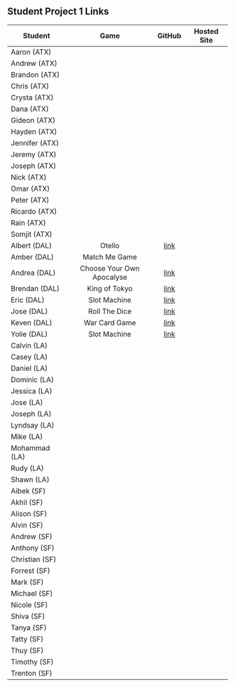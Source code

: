 ## Student Project 1 Links

| Student | Game | GitHub | Hosted Site |
|---|:---:|:---:|:---:|
| Aaron (ATX) |  |  |  |
| Andrew (ATX) |  |  |  |
| Brandon (ATX) |  |  |  |
| Chris (ATX) |  |  |  |
| Crysta (ATX) |  |  |  |
| Dana (ATX) |  |  |  |
| Gideon (ATX) |  |  |  |
| Hayden (ATX) |  |  |  |
| Jennifer (ATX) |  |  |  |
| Jeremy (ATX) |  |  |  |
| Joseph (ATX) |  |  |  |
| Nick (ATX) |  |  |  |
| Omar (ATX) |  |  |  |
| Peter (ATX) |  |  |  |
| Ricardo (ATX) |  |  |  |
| Rain (ATX) |  |  |  |
| Somjit (ATX) |  |  |  |
| Albert (DAL) | Otello | [link](https://github.com/chung972/SEI-Project-1) |  |
| Amber (DAL) | Match Me Game |  |  |
| Andrea (DAL) | Choose Your Own Apocalyse | [link](https://github.com/aflores94/Choose-Your-Own-Adventure-EMP) |  |
| Brendan (DAL) | King of Tokyo | [link](https://github.com/flubbid/project-king-of-tokyo) |  |
| Eric (DAL) | Slot Machine | [link](https://git.generalassemb.ly/code-v1/Slot-Game) |  |
| Jose (DAL) | Roll The Dice | [link](https://github.com/Pilotmarques/Project-ONE) |  |
| Keven (DAL) | War Card Game | [link](https://git.generalassemb.ly/KMolina/Keven_Molina_Browser_Based_Game) |  |
| Yolie (DAL) | Slot Machine | [link](https://git.generalassemb.ly/yolieloveless/ProjectOne) |  |
| Calvin (LA) |  |  |  |
| Casey (LA) |  |  |  |
| Daniel (LA) |  |  |  |
| Dominic (LA) |  |  |  |
| Jessica (LA) |  |  |  |
| Jose (LA) |  |  |  |
| Joseph (LA) |  |  |  |
| Lyndsay (LA) |  |  |  |
| Mike (LA) |  |  |  |
| Mohammad (LA) |  |  |  |
| Rudy (LA) |  |  |  |
| Shawn (LA) |  |  |  |
| Aibek (SF) |  |  |  |
| Akhil (SF) |  |  |  |
| Alison (SF) |  |  |  |
| Alvin (SF) |  |  |  |
| Andrew (SF) |  |  |  |
| Anthony (SF) |  |  |  |
| Christian (SF) |  |  |  |
| Forrest (SF) |  |  |  |
| Mark (SF) |  |  |  |
| Michael (SF) |  |  |  |
| Nicole (SF) |  |  |  |
| Shiva (SF) |  |  |  |
| Tanya (SF) |  |  |  |
| Tatty (SF) |  |  |  |
| Thuy (SF) |  |  |  |
| Timothy (SF) |  |  |  |
| Trenton (SF) |  |  |  |
